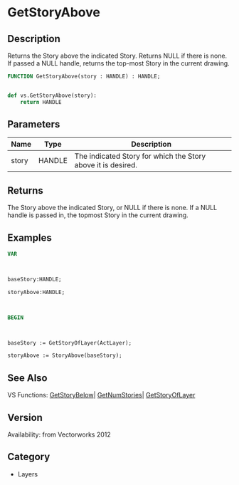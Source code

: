 # GetStoryAbove

## Description
Returns the Story above the indicated Story. Returns NULL if there is none. If passed a NULL handle, returns the top-most Story in the current drawing.

```pascal
FUNCTION GetStoryAbove(story : HANDLE) : HANDLE;
```

```python

def vs.GetStoryAbove(story):
    return HANDLE
```

## Parameters
|Name|Type|Description|
|---|---|---|
|story|HANDLE|The indicated Story for which the Story above it is desired.|

## Returns
The Story above the indicated Story, or NULL if there is none. If a NULL handle is passed in, the topmost Story in the current drawing.

## Examples
```pascal
VAR



baseStory:HANDLE;

storyAbove:HANDLE;



BEGIN



baseStory := GetStoryOfLayer(ActLayer);

storyAbove := StoryAbove(baseStory);
```

## See Also
VS Functions:
[GetStoryBelow](GetStoryBelow.md)| [GetNumStories](GetNumStories.md)| [GetStoryOfLayer](GetStoryOfLayer.md)

## Version
Availability: from Vectorworks 2012
## Category
* Layers

